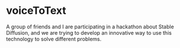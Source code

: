 # voiceToText
A group of friends and I are participating in a hackathon about Stable Diffusion, and we are trying to develop an innovative way to use this technology to solve different problems.
